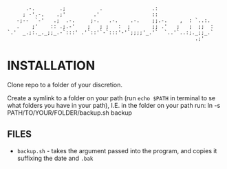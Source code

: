           .-.        .;           .                .:
         ; -'.-.    .;'         .'                 ::
       -;--  `-'   .;  .-.     ;-.   .-.    .-.    ;;.-.    ,  : `..:.
       .    ;'    :: .;.-'    ;   ; ;   :  ;       ;; .'   ;   ;  ;;  :
    `.'  _.;:._._;;_.-`:::' .'`::'`-`:::'-'`;;;;'_.'`  `..'`..:;._;;_.`
                                                                 .;'


INSTALLATION
============

Clone repo to a folder of your discretion.

Create a symlink to a folder on your path (run `echo $PATH` in terminal to se what folders you have in your path), I.E. in the folder on your path run:
    ln -s PATH/TO/YOUR/FOLDER/backup.sh backup

FILES
-----
* `backup.sh` - takes the argument passed into the program, and copies it suffixing the date and `.bak`
